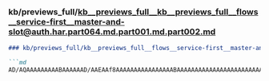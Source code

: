 ### kb/previews_full/kb__previews_full__kb__previews_full__flows__service-first__master-and-slot@auth.har.part064.md.part001.md.part002.md

```md
### kb/previews_full/kb__previews_full__flows__service-first__master-and-slot@auth.har.part064.md.part001.md (part 002)

```md
AD/AQAAAAAAAAABAAAAAAD/AAEAAf8AAAAAAAAAAAAAAAABAAAAAAAAAAAAAAAAAAAAAAAAAAAAAAAAAAD/AAD/AAEAAQAAAA
```

```

```
